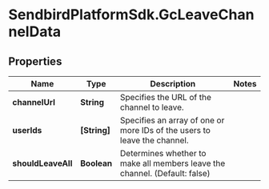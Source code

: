 # SendbirdPlatformSdk.GcLeaveChannelData

## Properties

Name | Type | Description | Notes
------------ | ------------- | ------------- | -------------
**channelUrl** | **String** | Specifies the URL of the channel to leave. | 
**userIds** | **[String]** | Specifies an array of one or more IDs of the users to leave the channel. | 
**shouldLeaveAll** | **Boolean** | Determines whether to make all members leave the channel. (Default: false) | 


